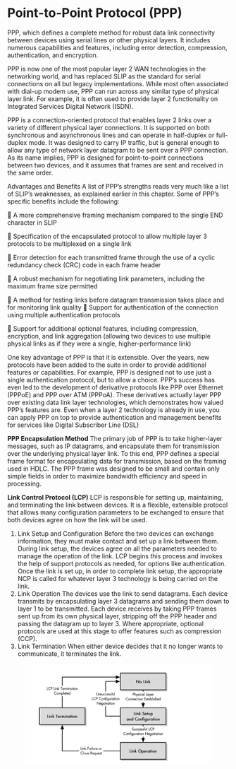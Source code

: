 # Point-to-Point Protocol (PPP)

PPP, which defines a complete method for robust data link connectivity between devices using serial lines or other physical layers. It includes numerous capabilities and features, including error detection, compression, authentication, and encryption.



PPP is now one of the most popular layer 2 WAN technologies in the networking world, and has replaced SLIP as the standard for serial connections on all but legacy implementations. While most often associated with dial-up modem use, PPP can run across any similar type of physical layer link. For example, it is often used to provide layer 2 functionality on Integrated Services Digital Network (ISDN).

PPP is a connection-oriented protocol that enables layer 2 links over a variety of different physical layer connections. It is supported on both synchronous and asynchronous lines and can operate in half-duplex or full-duplex mode. It was designed to carry IP traffic, but is general enough to allow any type of network layer datagram to be sent over a PPP connection. As its name implies, PPP is designed for point-to-point connections between two devices, and it assumes that frames are sent and received in the same order.



Advantages and Benefits A list of PPP’s strengths reads very much like a list of SLIP’s weaknesses, as explained earlier in this chapter. Some of PPP’s specific benefits include the following:&#x20;

 A more comprehensive framing mechanism compared to the single END character in SLIP&#x20;

 Specification of the encapsulated protocol to allow multiple layer 3 protocols to be multiplexed on a single link&#x20;

 Error detection for each transmitted frame through the use of a cyclic redundancy check (CRC) code in each frame header&#x20;

 A robust mechanism for negotiating link parameters, including the maximum frame size permitted

 A method for testing links before datagram transmission takes place and for monitoring link quality  Support for authentication of the connection using multiple authentication protocols&#x20;

 Support for additional optional features, including compression, encryption, and link aggregation (allowing two devices to use multiple physical links as if they were a single, higher-performance link)



One key advantage of PPP is that it is extensible. Over the years, new protocols have been added to the suite in order to provide additional features or capabilities. For example, PPP is designed not to use just a single authentication protocol, but to allow a choice. PPP’s success has even led to the development of derivative protocols like PPP over Ethernet (PPPoE) and PPP over ATM (PPPoA). These derivatives actually layer PPP over existing data link layer technologies, which demonstrates how valued PPP’s features are. Even when a layer 2 technology is already in use, you can apply PPP on top to provide authentication and management benefits for services like Digital Subscriber Line (DSL)



**PPP Encapsulation Method** The primary job of PPP is to take higher-layer messages, such as IP datagrams, and encapsulate them for transmission over the underlying physical layer link. To this end, PPP defines a special frame format for encapsulating data for transmission, based on the framing used in HDLC. The PPP frame was designed to be small and contain only simple fields in order to maximize bandwidth efficiency and speed in processing.&#x20;

**Link Control Protocol (LCP)** LCP is responsible for setting up, maintaining, and terminating the link between devices. It is a flexible, extensible protocol that allows many configuration parameters to be exchanged to ensure that both devices agree on how the link will be used.



1. Link Setup and Configuration Before the two devices can exchange information, they must make contact and set up a link between them. During link setup, the devices agree on all the parameters needed to manage the operation of the link. LCP begins this process and invokes the help of support protocols as needed, for options like authentication. Once the link is set up, in order to complete link setup, the appropriate NCP is called for whatever layer 3 technology is being carried on the link.
2. Link Operation The devices use the link to send datagrams. Each device transmits by encapsulating layer 3 datagrams and sending them down to layer 1 to be transmitted. Each device receives by taking PPP frames sent up from its own physical layer, stripping off the PPP header and passing the datagram up to layer 3. Where appropriate, optional protocols are used at this stage to offer features such as compression (CCP).
3. Link Termination When either device decides that it no longer wants to communicate, it terminates the link.



<figure><img src="../../../../../.gitbook/assets/image (16).png" alt=""><figcaption></figcaption></figure>

